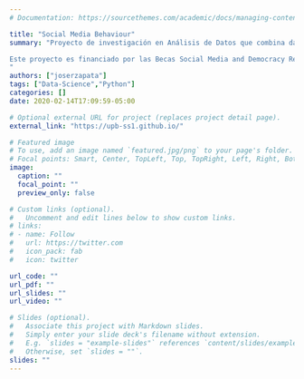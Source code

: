 ```yaml
---
# Documentation: https://sourcethemes.com/academic/docs/managing-content/

title: "Social Media Behaviour"
summary: "Proyecto de investigación en Análisis de Datos que combina datos exclusivos de Facebook (Condor Dataset, Crowdtangle, Ad's) y datos públicos para analizar el comportamiento de las redes sociales para determinar si existe un comportamiento no auténtico coordinado.

Este proyecto es financiado por las Becas Social Media and Democracy Research Grants del Social Science Research Council y acceso a los datos de Facebook a través de Social Science One.
"
authors: ["joserzapata"]
tags: ["Data-Science","Python"]
categories: []
date: 2020-02-14T17:09:59-05:00

# Optional external URL for project (replaces project detail page).
external_link: "https://upb-ss1.github.io/"

# Featured image
# To use, add an image named `featured.jpg/png` to your page's folder.
# Focal points: Smart, Center, TopLeft, Top, TopRight, Left, Right, BottomLeft, Bottom, BottomRight.
image:
  caption: ""
  focal_point: ""
  preview_only: false

# Custom links (optional).
#   Uncomment and edit lines below to show custom links.
# links:
# - name: Follow
#   url: https://twitter.com
#   icon_pack: fab
#   icon: twitter

url_code: ""
url_pdf: ""
url_slides: ""
url_video: ""

# Slides (optional).
#   Associate this project with Markdown slides.
#   Simply enter your slide deck's filename without extension.
#   E.g. `slides = "example-slides"` references `content/slides/example-slides.md`.
#   Otherwise, set `slides = ""`.
slides: ""
---
```

